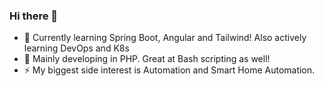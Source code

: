 ### Hi there 👋

- 🌱 Currently learning Spring Boot, Angular and Tailwind! Also actively learning DevOps and K8s
- 🔭 Mainly developing in PHP. Great at Bash scripting as well!
- ⚡ My biggest side interest is Automation and Smart Home Automation.

<!--
**arffsaad/arffsaad** is a ✨ _special_ ✨ repository because its `README.md` (this file) appears on your GitHub profile.

Here are some ideas to get you started:

- 🔭 I’m currently working on ...
- 🌱 I’m currently learning ...
- 👯 I’m looking to collaborate on ...
- 🤔 I’m looking for help with ...
- 💬 Ask me about ...
- 📫 How to reach me: ...
- 😄 Pronouns: ...
- ⚡ Fun fact: ...
-->
